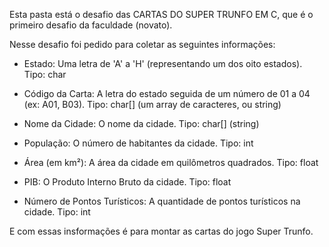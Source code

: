 Esta pasta está o desafio das CARTAS DO SUPER TRUNFO EM C, que é o primeiro desafio da faculdade (novato).

Nesse desafio foi pedido para coletar as seguintes informações:

- Estado: Uma letra de 'A' a 'H' (representando um dos oito estados). Tipo: char
 
- Código da Carta: A letra do estado seguida de um número de 01 a 04 (ex: A01, B03). Tipo: char[] (um array de caracteres, ou string)
 
- Nome da Cidade: O nome da cidade. Tipo: char[] (string)
 
- População: O número de habitantes da cidade. Tipo: int
 
- Área (em km²): A área da cidade em quilômetros quadrados. Tipo: float
 
- PIB: O Produto Interno Bruto da cidade. Tipo: float
 
- Número de Pontos Turísticos: A quantidade de pontos turísticos na cidade. Tipo: int

E com essas insformações é para montar as cartas do jogo Super Trunfo.
